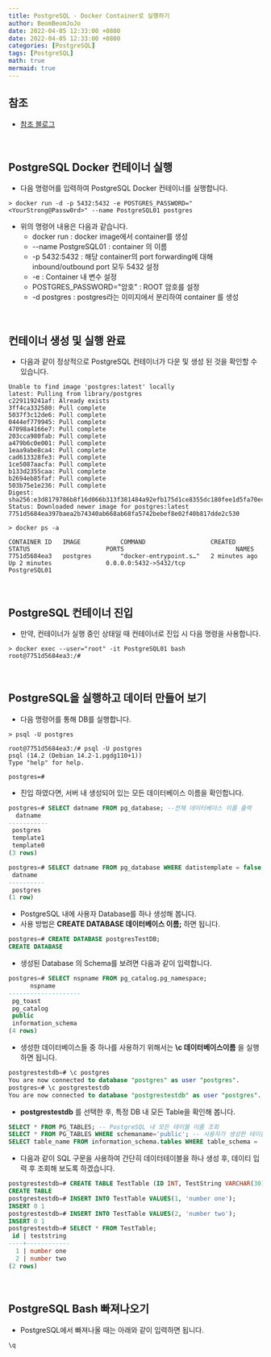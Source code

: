 ```yaml
---
title: PostgreSQL - Docker Container로 실행하기
author: BeomBeomJoJo
date: 2022-04-05 12:33:00 +0800
date: 2022-04-05 12:33:00 +0800
categories: [PostgreSQL]
tags: [PostgreSQL]
math: true
mermaid: true
---
```


## **참조**
* [참조 블로그](https://xeppetto.github.io/%EC%86%8C%ED%94%84%ED%8A%B8%EC%9B%A8%EC%96%B4/WSL-and-Docker/15-Docker-PostGreSQL/)

<br/>

## **PostgreSQL Docker 컨테이너 실행**
* 다음 명령어를 입력하여 PostgreSQL Docker 컨테이너를 실행합니다.

```console
> docker run -d -p 5432:5432 -e POSTGRES_PASSWORD="<YourStrong@Passw0rd>" --name PostgreSQL01 postgres
```

* 위의 명령어 내용은 다음과 같습니다.
  * docker run : docker image에서 container를 생성
  * --name PostgreSQL01 : container 의 이름
  * -p 5432:5432 : 해당 container의 port forwarding에 대해 inbound/outbound port 모두 5432 설정
  * -e : Container 내 변수 설정
  * POSTGRES_PASSWORD="암호" : ROOT 암호를 설정
  * -d postgres : postgres라는 이미지에서 분리하여 container 를 생성

<br/>

## **컨테이너 생성 및 실행 완료**
* 다음과 같이 정상적으로 PostgreSQL 컨테이너가 다운 및 생성 된 것을 확인할 수 있습니다.

```console
Unable to find image 'postgres:latest' locally
latest: Pulling from library/postgres
c229119241af: Already exists
3ff4ca332580: Pull complete
5037f3c12de6: Pull complete
0444ef779945: Pull complete
47098a4166e7: Pull complete
203cca980fab: Pull complete
a479b6c0e001: Pull complete
1eaa9abe8ca4: Pull complete
cad613328fe3: Pull complete
1ce5087aacfa: Pull complete
b133d2355caa: Pull complete
b2694eb85faf: Pull complete
503b75e1e236: Pull complete
Digest: sha256:e3d8179786b8f16d066b313f381484a92efb175d1ce8355dc180fee1d5fa70ec
Status: Downloaded newer image for postgres:latest
7751d5684ea397baea2b74340ab668ab68fa5742bebef8e02f40b817dde2c530

> docker ps -a

CONTAINER ID   IMAGE           COMMAND                  CREATED         STATUS                     PORTS                               NAMES
7751d5684ea3   postgres        "docker-entrypoint.s…"   2 minutes ago   Up 2 minutes               0.0.0.0:5432->5432/tcp              PostgreSQL01
```

<br/>

## **PostgreSQL 컨테이너 진입**
* 만약, 컨테이너가 실행 중인 상태일 때 컨테이너로 진입 시 다음 명령을 사용합니다.

```console
> docker exec --user="root" -it PostgreSQL01 bash
root@7751d5684ea3:/#
```

<br/>

## **PostgreSQL을 실행하고 데이터 만들어 보기**
* 다음 명령어를 통해 DB를 실행합니다.

```console
> psql -U postgres
```

```console
root@7751d5684ea3:/# psql -U postgres
psql (14.2 (Debian 14.2-1.pgdg110+1))
Type "help" for help.

postgres=#
```

* 진입 하였다면, 서버 내 생성되어 있는 모든 데이터베이스 이름을 확인합니다.

```sql
postgres=# SELECT datname FROM pg_database; --전체 데이터베이스 이름 출력
  datname
-----------
 postgres
 template1
 template0
(3 rows)
```

```sql
postgres=# SELECT datname FROM pg_database WHERE datistemplate = false; -- 사용자가 생성한 데이터베이스 이름만 출력
 datname
----------
 postgres
(1 row)
```

* PostgreSQL 내에 사용자 Database를 하나 생성해 봅니다.
* 사용 방법은 **CREATE DATABASE 데이터베이스 이름;** 하면 됩니다.

```sql
postgres=# CREATE DATABASE postgresTestDB;
CREATE DATABASE
```

* 생성된 Database 의 Schema를 보려면 다음과 같이 입력합니다.

```sql
postgres=# SELECT nspname FROM pg_catalog.pg_namespace;
      nspname
--------------------
 pg_toast
 pg_catalog
 public
 information_schema
(4 rows)
```

* 생성한 데이터베이스들 중 하나를 사용하기 위해서는 **\c 데이터베이스이름** 을 실행하면 됩니다.

```sql
postgrestestdb=# \c postgres
You are now connected to database "postgres" as user "postgres".
postgres=# \c postgrestestdb
You are now connected to database "postgrestestdb" as user "postgres".
```

* **postgrestestdb** 를 선택한 후, 특정 DB 내 모든 Table을 확인해 봅니다.

```sql
SELECT * FROM PG_TABLES; -- PostgreSQL 내 모든 테이블 이름 조회
SELECT * FROM PG_TABLES WHERE schemaname='public'; -- 사용자가 생성한 테이블 이름 조회
SELECT table_name FROM information_schema.tables WHERE table_schema = 'public' ORDER BY table_name; -- 사용자가 생성한 테이블의 이름 정보만 조회
```

* 다음과 같이 SQL 구문을 사용하여 간단히 데이터테이블을 하나 생성 후, 데이티 입력 후 조회해 보도록 하겠습니다.

```sql
postgrestestdb=# CREATE TABLE TestTable (ID INT, TestString VARCHAR(30));
CREATE TABLE
postgrestestdb=# INSERT INTO TestTable VALUES(1, 'number one');
INSERT 0 1
postgrestestdb=# INSERT INTO TestTable VALUES(2, 'number two');
INSERT 0 1
postgrestestdb=# SELECT * FROM TestTable;
 id | teststring
----+------------
  1 | number one
  2 | number two
(2 rows)
```

<br/>

## **PostgreSQL Bash 빠져나오기**
* PostgreSQL에서 빠져나올 때는 아래와 같이 입력하면 됩니다.

```console
\q
```